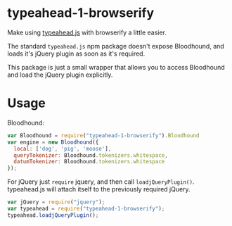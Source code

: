 # typeahead-1-browserify

Make using [typeahead.js](http://twitter.github.io/corejavascript/typeahead.js) with browserify a little easier. 

The standard `typeahead.js` npm package doesn't expose Bloodhound, and loads it's jQuery plugin as soon as it's required. 

This package is just a small wrapper that allows you to access Bloodhound and load the jQuery plugin explicitly. 

# Usage

Bloodhound: 
```javascript
var Bloodhound = require("typeahead-1-browserify").Bloodhound 
var engine = new Bloodhound({
  local: ['dog', 'pig', 'moose'],
  queryTokenizer: Bloodhound.tokenizers.whitespace,
  datumTokenizer: Bloodhound.tokenizers.whitespace
});
```

For jQuery just `require` jquery, and then call `loadjQueryPlugin()`. typeahead.js will attach itself to the previously required jQuery.

```javascript
var jQuery = require("jquery");
var typeahead = require("typeahead-1-browserify");
typeahead.loadjQueryPlugin();
```
